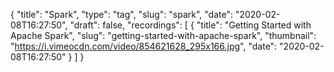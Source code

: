{
  "title": "Spark",
  "type": "tag",
  "slug": "spark",
  "date": "2020-02-08T16:27:50",
  "draft": false,
  "recordings": [
    {
      "title": "Getting Started with Apache Spark",
      "slug": "getting-started-with-apache-spark",
      "thumbnail": "https://i.vimeocdn.com/video/854621628_295x166.jpg",
      "date": "2020-02-08T16:27:50"
    }
  ]
}